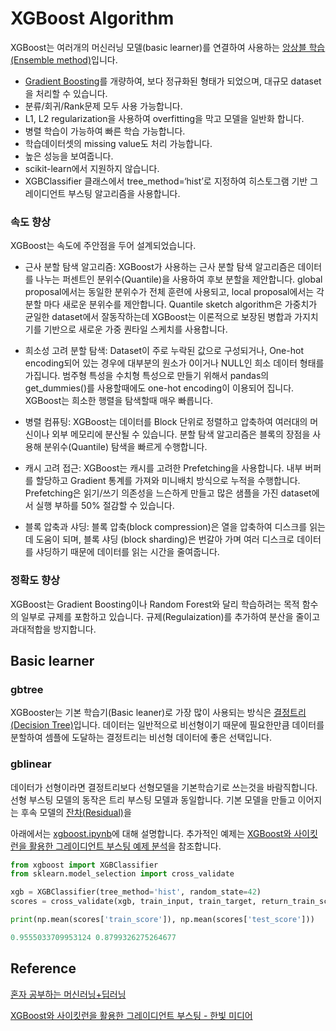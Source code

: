 # XGBoost Algorithm

XGBoost는 여러개의 머신러닝 모델(basic learner)를 연결하여 사용하는 [앙상블 학습(Ensemble method)](https://github.com/kyopark2014/ML-Algorithms/blob/main/ensemble.md)입니다. 

- [Gradient Boosting](https://github.com/kyopark2014/ML-Algorithms/blob/main/boosting.md#gradient-boosting)를 개량하여, 보다 정규화된 형태가 되었으며, 대규모 dataset을 처리할 수 있습니다.
- 분류/회귀/Rank문제 모두 사용 가능합니다.
- L1, L2 regularization을 사용하여 overfitting을 막고 모델을 일반화 합니다.
- 병렬 학습이 가능하여 빠른 학습 가능합니다.
- 학습데이터셋의 missing value도 처리 가능합니다.
- 높은 성능을 보여줍니다. 
- scikit-learn에서 지원하지 않습니다. 
- XGBClassifier 클래스에서 tree_method=‘hist’로 지정하여 히스토그램 기반 그레이디언트 부스팅 알고리즘을 사용합니다. 

### 속도 향상

XGBoost는 속도에 주안점을 두어 설계되었습니다. 

- 근사 분할 탐색 알고리즘: XGBoost가 사용하는 근사 분할 탐색 알고리즘은 데이터를 나누는 퍼센트인 분위수(Quantile)을 사용하여 후보 분할을 제안합니다. global proposal에서는 동일한 분위수가 전체 훈련에 사용되고, local proposal에서는 각 분할 마다 새로운 분위수를 제안합니다. Quantile sketch algorithm은 가중치가 균일한 dataset에서 잘동작하는데 XGBoost는 이론적으로 보장된 병합과 가지치기를 기반으로 새로운 가중 퀀타일 스케치를 사용합니다. 

- 희소성 고려 분할 탐색: Dataset이 주로 누락된 값으로 구성되거나, One-hot encoding되어 있는 경우에 대부분의 원소가 0이거나 NULL인 희소 데이터 형태를 가집니다. 범주형 특성을 수치형 특성으로 만들기 위해서 pandas의 get_dummies()를 사용할때에도 one-hot encoding이 이용되어 집니다. XGBoost는 희소한 행렬을 탐색할때 매우 빠릅니다. 

- 병렬 컴퓨팅: XGBoost는 데이터를 Block 단위로 정렬하고 압축하여 여러대의 머신이나 외부 메모리에 분산될 수 있습니다. 분할 탐색 알고리즘은 블록의 장점을 사용해 분위수(Quantile) 탐색을 빠르게 수행합니다. 

- 캐시 고려 접근: XGBoost는 캐시를 고려한 Prefetching을 사용합니다. 내부 버퍼를 할당하고 Gradient 통계를 가져와 미니배치 방식으로 누적을 수행합니다. Prefetching은 읽기/쓰기 의존성을 느슨하게 만들고 많은 샘플을 가진 dataset에서 실행 부하를 50% 절감할 수 있습니다. 

- 블록 압축과 샤딩: 블록 압축(block compression)은 열을 압축하여 디스크를 읽는데 도움이 되며, 블록 샤딩 (block sharding)은 번갈아 가며 여러 디스크로 데이터를 샤딩하기 때문에 데이터를 읽는 시간을 줄여줍니다. 


### 정확도 향상 

XGBoost는 Gradient Boosting이나 Random Forest와 달리 학습하려는 목적 함수의 일부로 규제를 포함하고 있습니다. 규제(Regulaization)를 추가하여 분산을 줄이고 과대적합을 방지합니다. 


## Basic learner

### gbtree 

XGBooster는 기본 학습기(Basic leaner)로 가장 많이 사용되는 방식은 [결정트리(Decision Tree)](https://github.com/kyopark2014/ML-Algorithms/blob/main/decision-tree.md)입니다. 데이터는 일반적으로 비선형이기 때문에 필요한만큼 데이터를 분할하여 셈플에 도달하는 결정트리는 비선형 데이터에 좋은 선택입니다.

### gblinear

데이터가 선형이라면 결정트리보다 선형모델을 기본학습기로 쓰는것을 바람직합니다. 선형 부스팅 모델의 동작은 트리 부스팅 모델과 동일합니다. 기본 모델을 만들고 이어지는 후속 모델의 [잔차(Residual)](https://github.com/kyopark2014/ML-Algorithms/blob/main/boosting.md#residual)을  



아래에서는 [xgboost.ipynb](https://github.com/kyopark2014/ML-Algorithms/blob/main/src/xgboost.ipynb)에 대해 설명합니다. 추가적인 예제는 [XGBoost와 사이킷런을 활용한 그레이디언트 부스팅 예제 분석](https://github.com/kyopark2014/ML-Algorithms/tree/main/xgboost)을 참조합니다. 

```python
from xgboost import XGBClassifier
from sklearn.model_selection import cross_validate

xgb = XGBClassifier(tree_method='hist', random_state=42)
scores = cross_validate(xgb, train_input, train_target, return_train_score=True, n_jobs=-1)

print(np.mean(scores['train_score']), np.mean(scores['test_score']))

0.9555033709953124 0.8799326275264677
```

## Reference

[혼자 공부하는 머신러닝+딥러닝](https://github.com/rickiepark/hg-mldl)

[XGBoost와 사이킷런을 활용한 그레이디언트 부스팅 - 한빛 미디어](https://github.com/rickiepark/handson-gb)
